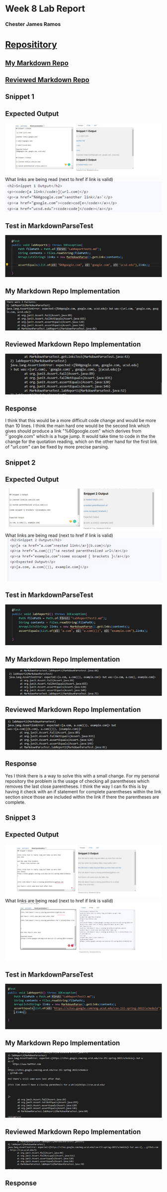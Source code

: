 # Week 8 Lab Report
### Chester James Ramos 
# [Reposititory](https://cjramosucsd.github.io/cse15l-lab-reports/)

## [My Markdown Repo](https://github.com/cjramosUCSD/markdown-parser)

## [Reviewed Markdown Repo](https://github.com/nidhidhamnani/markdown-parser)

## **Snippet 1**
## Expected Output
![Image](expected1.jpg)
What links are being read (next to href if link is valid)
![Image](expected1code.jpg)
## Test in MarkdownParseTest
![Image](linktest1.jpg)

## My Markdown Repo Implementation
![Image](myrepo1.jpg)

## Reviewed Markdown Repo Implementation
![Image](reviewrepo1.jpg)

## Response
I think that this would be a more difficult code change and would be more than 10 lines. I think the main hard one would be the second link which gives should produce a link "%60google.com" which derives from "`google.com" which is a huge jump. It would take time to code in the the change for the quotation reading, which on the other hand for the first link of "url.com" can be fixed by more precise parsing. 
## **Snippet 2**
## Expected Output
![Image](expected2.jpg)
What links are being read (next to href if link is valid)
![Image](expected2code.jpg)

## Test in MarkdownParseTest
![Image](linktest2.jpg)

## My Markdown Repo Implementation
![Image](myrepo2.jpg)

## Reviewed Markdown Repo Implementation
![Image](reviewrepo2.jpg)
## Response
Yes I think there is a way to solve this with a small change. For my personal repository the problem is the usage of checking all parentheses which removes the last close parentheses. I think the way I can fix this is by having it check with an if statement for complete parentheses within the link section since those are included within the link if there the parentheses are complete. 


## **Snippet 3**
## Expected Output
![Image](expected3.jpg)
What links are being read (next to href if link is valid)
![Image](expected3code.jpg)
## Test in MarkdownParseTest
![Image](linktest3.jpg)
## My Markdown Repo Implementation
![Image](myrepo3.jpg)
## Reviewed Markdown Repo Implementation
![Image](reviewrepo3.jpg)
## Response

